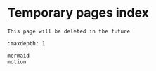 # Temporary pages index
```{note}
This page will be deleted in the future
```

```{toctree}
:maxdepth: 1

mermaid
motion
```